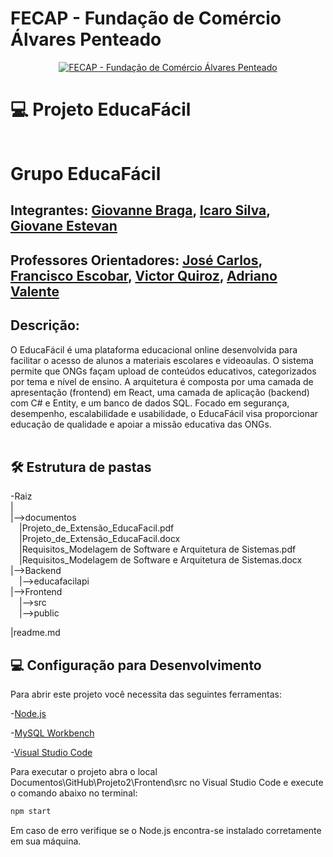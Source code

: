 # FECAP - Fundação de Comércio Álvares Penteado

<p align="center">
<a href= "https://www.fecap.br/"><img src="https://encrypted-tbn0.gstatic.com/images?q=tbn:ANd9GcRhZPrRa89Kma0ZZogxm0pi-tCn_TLKeHGVxywp-LXAFGR3B1DPouAJYHgKZGV0XTEf4AE&usqp=CAU" alt="FECAP - Fundação de Comércio Álvares Penteado" border="0"></a>
</p>


# 💻 Projeto EducaFácil
<p align="center">
<a href= ""><img src="https://img.freepik.com/psd-gratuitas/ilustracao-3d-para-leitura-com-livros-essenciais_23-2151295076.jpg" alt="" border="0"></a>
</p>

# Grupo EducaFácil

## Integrantes: <a href="https://www.linkedin.com/in/giovanne-braga-0a4288280/">Giovanne Braga</a>, <a href="https://www.linkedin.com/in/icaro-luis-dellalo-silva-b8ab60304/">Icaro Silva</a>, <a href="https://www.linkedin.com/in/giovane-estevan-santos-ramos/">Giovane Estevan</a>

## Professores Orientadores: <a href="https://www.linkedin.com/in/jos%C3%A9-carlos-buesso-jr-15462234/">José Carlos</a>, <a href="https://www.linkedin.com/in/francisco-escobar/">Francisco Escobar</a>, <a href="https://www.linkedin.com/in/victorbarq/">Victor Quiroz</a>, <a href="https://www.linkedin.com/in/adriano-valente-534576135/">Adriano Valente</a>

## Descrição:

O EducaFácil é uma plataforma educacional online desenvolvida para facilitar o acesso de alunos a materiais escolares e videoaulas. O sistema permite que ONGs façam upload de conteúdos educativos, categorizados por tema e nível de ensino. A arquitetura é composta por uma camada de apresentação (frontend) em React, uma camada de aplicação (backend) com C# e Entity, e um banco de dados SQL. Focado em segurança, desempenho, escalabilidade e usabilidade, o EducaFácil visa proporcionar educação de qualidade e apoiar a missão educativa das ONGs.
<br><br>

## 🛠 Estrutura de pastas

-Raiz<br>
|<br>
|-->documentos<br>
 &emsp;|Projeto_de_Extensão_EducaFacil.pdf<br>
 &emsp;|Projeto_de_Extensão_EducaFacil.docx<br>
 &emsp;|Requisitos_Modelagem de Software e Arquitetura de Sistemas.pdf<br>
 &emsp;|Requisitos_Modelagem de Software e Arquitetura de Sistemas.docx<br>
|-->Backend<br>
 &emsp;|-->educafacilapi<br>
|-->Frontend<br>
 &emsp;|-->src<br>
 &emsp;|-->public<br>

|readme.md<br>

## 💻 Configuração para Desenvolvimento

Para abrir este projeto você necessita das seguintes ferramentas:

<p>-<a href="https://nodejs.org/en">Node.js</a></p>
<p>-<a href="https://www.mysql.com/">MySQL Workbench</a></p>
<p>-<a href="https://code.visualstudio.com/">Visual Studio Code</a></p>

<P>Para executar o projeto abra o local Documentos\GitHub\Projeto2\Frontend\src no Visual Studio Code e execute o comando abaixo no terminal:</P>

```sh
npm start
```
<P>Em caso de erro verifique se o Node.js encontra-se instalado corretamente em sua máquina.</P>
